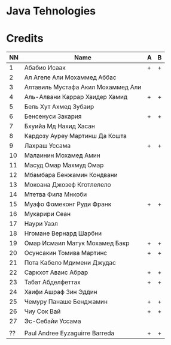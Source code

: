 # Java Tehnologies
# Credits

| NN | Name                                | A  | B  |
|----|-------------------------------------|----|----|
| 1  | Абабио Исаак                        | +  | +  |
| 2  | Ал Агеле Али Мохаммед Аббас         |    |    |
| 3  | Алтавиль Мустафа Акил Мохаммед Али  |    |    |
| 4  | Аль-Алвани Каррар Хаидер Хамид      | +  | +  |
| 5  | Бель Хут Ахмед Зубаир               |    |    |
| 6  | Бенсенуси Закария                   | +  | +  |
| 7  | Бхуийа Мд Нахид Хасан               |    |    |
| 8  | Кардозу Ауреу Мартинш Да Кошта      |    |    |
| 9  | Лахраш Уссама                       | +  | +  |
| 10 | Малаинин Мохамед Амин               |    |    |
| 11 | Масуд Омар Махмуд Омар              |    |    |
| 12 | Мбамбара Бенжамин Кондвани          |    |    |
| 13 | Мокоана Джозеф Кготлелело           |    |    |
| 14 | Мтетва Фила Мнкоби                  |    |    |
| 15 | Муафо Фомеконг Руди Франк           | +  | +  |
| 16 | Мукарири Сеан                       |    |    |
| 17 | Наури Уаэл                          |    |    |
| 18 | Нгомане Вернард Шарбни              |    |    |
| 19 | Омар Исмаил Матук Мохамед Бакр      | +  | +  |
| 20 | Осунсакин Томива Мартинс            | +  | +  |
| 21 | Пота Кабело Мдимени Джудас          |    |    |
| 22 | Саркхот Аваис Абрар                 | +  | +  |
| 23 | Табат Абделфеттах                   | +  | +  |
| 24 | Хаифи Ашраф Зин Эддин               |    |    |
| 25 | Чемуру Панаше Бенджамин             | +  | +  |
| 26 | Чиу Сок Вай                         | +  | +  |
| 27 | Эс-Себайи Уссама                    |    |    |
|    |                                     |    |    |
| ?? | Paul Andree Eyzaguirre Barreda      | +  | +  |

